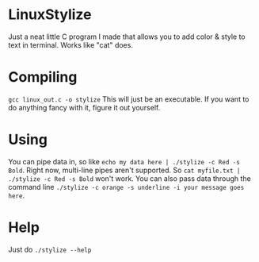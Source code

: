 # LinuxStylize
Just a neat little C program I made that allows you to add color &amp; style to text in terminal. Works like "cat" does.

# Compiling
`gcc linux_out.c -o stylize` This will just be an executable. If you want to do anything fancy with it, figure it out yourself.

# Using
You can pipe data in, so like `echo my data here | ./stylize -c Red -s Bold`. Right now, multi-line pipes aren't supported. So `cat myfile.txt | ./stylize -c Red -s Bold` won't work. You can also pass data through the command line `./stylize -c orange -s underline -i your message goes here`.

# Help
Just do `./stylize --help`
